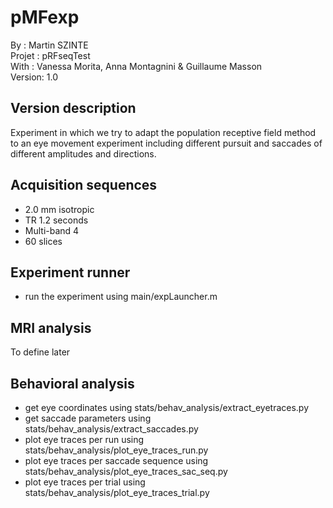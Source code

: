 # pMFexp
By :      Martin SZINTE<br/>
Projet :  pRFseqTest<br/>
With :    Vanessa Morita, Anna Montagnini & Guillaume Masson<br/>
Version:  1.0<br/>

## Version description
Experiment in which we try to adapt the population receptive field method to 
an eye movement experiment including different pursuit and saccades of different
amplitudes and directions.

## Acquisition sequences
* 2.0 mm isotropic<br/> 
* TR 1.2 seconds<br/>
* Multi-band 4<br/>
* 60 slices<br/>

## Experiment runner
* run the experiment using main/expLauncher.m

## MRI analysis
To define later

## Behavioral analysis
* get eye coordinates using stats/behav_analysis/extract_eyetraces.py
* get saccade parameters using stats/behav_analysis/extract_saccades.py
* plot eye traces per run using stats/behav_analysis/plot_eye_traces_run.py
* plot eye traces per saccade sequence using stats/behav_analysis/plot_eye_traces_sac_seq.py
* plot eye traces per trial using stats/behav_analysis/plot_eye_traces_trial.py
